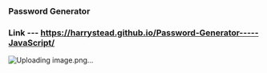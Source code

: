 ### Password Generator 
### Link --- https://harrystead.github.io/Password-Generator-----JavaScript/

![Uploading image.png…]()

